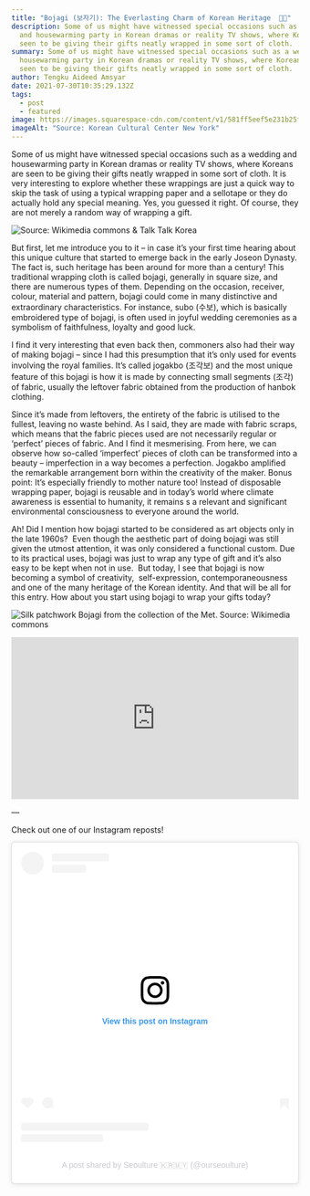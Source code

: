 ```yaml
---
title: "Bojagi (보자기): The Everlasting Charm of Korean Heritage  🎉🎁"
description: Some of us might have witnessed special occasions such as a wedding
  and housewarming party in Korean dramas or reality TV shows, where Koreans are
  seen to be giving their gifts neatly wrapped in some sort of cloth.
summary: Some of us might have witnessed special occasions such as a wedding and
  housewarming party in Korean dramas or reality TV shows, where Koreans are
  seen to be giving their gifts neatly wrapped in some sort of cloth.
author: Tengku Aideed Amsyar
date: 2021-07-30T10:35:29.132Z
tags:
  - post
  - featured
image: https://images.squarespace-cdn.com/content/v1/581ff5eef5e231b25f9c12db/1486578614706-TUH98IZDLPZXSU5HUDPZ/Image+2-2+mini+bojagi.jpg
imageAlt: "Source: Korean Cultural Center New York"
---
```

Some of us might have witnessed special occasions such as a wedding and housewarming party in Korean dramas or reality TV shows, where Koreans are seen to be giving their gifts neatly wrapped in some sort of cloth. It is very interesting to explore whether these wrappings are just a quick way to skip the task of using a typical wrapping paper and a sellotape or they do actually hold any special meaning. Yes, you guessed it right. Of course, they are not merely a random way of wrapping a gift.

![](/assets/blog/6754c9e31fea4de29e71d5ac39ae49c3.jpg "Source: Wikimedia commons & Talk Talk Korea")

But first, let me introduce you to it – in case it’s your first time hearing about this unique culture that started to emerge back in the early Joseon Dynasty. The fact is, such heritage has been around for more than a century! This traditional wrapping cloth is called bojagi, generally in square size, and there are numerous types of them. Depending on the occasion, receiver, colour, material and pattern, bojagi could come in many distinctive and extraordinary characteristics. For instance, subo (수보), which is basically embroidered type of bojagi, is often used in joyful wedding ceremonies as a symbolism of faithfulness, loyalty and good luck. 

I find it very interesting that even back then, commoners also had their way of making bojagi – since I had this presumption that it’s only used for events involving the royal families. It’s called jogakbo (조각보) and the most unique feature of this bojagi is how it is made by connecting small segments (조각) of fabric, usually the leftover fabric obtained from the production of hanbok clothing.

Since it’s made from leftovers, the entirety of the fabric is utilised to the fullest, leaving no waste behind. As I said, they are made with fabric scraps, which means that the fabric pieces used are not necessarily regular or ‘perfect’ pieces of fabric. And I find it mesmerising. From here, we can observe how so-called ‘imperfect’ pieces of cloth can be transformed into a beauty – imperfection in a way becomes a perfection. Jogakbo amplified the remarkable arrangement born within the creativity of the maker. Bonus point: It’s especially friendly to mother nature too! Instead of disposable wrapping paper, bojagi is reusable and in today’s world where climate awareness is essential to humanity, it remains s a relevant and significant environmental consciousness to everyone around the world.  

Ah! Did I mention how bojagi started to be considered as art objects only in the late 1960s?  Even though the aesthetic part of doing bojagi was still given the utmost attention, it was only considered a functional custom. Due to its practical uses, bojagi was just to wrap any type of gift and it’s also easy to be kept when not in use.  But today, I see that bojagi is now becoming a symbol of creativity,  self-expression, contemporaneousness and one of the many heritage of the Korean identity. And that will be all for this entry. How about you start using bojagi to wrap your gifts today? 

![](https://upload.wikimedia.org/wikipedia/commons/d/d1/Patchwork_Bojagi_%28Wrapping_Cloth%29_MET_DP158238.jpg "Silk patchwork Bojagi from the collection of the Met. Source: Wikimedia commons")

<div class="codegena" style="position:relative;width:100%;height:0;padding-bottom:56.27198%;">
    <iframe width='560' height='329' src="https://www.youtube.com/embed/vYie_RrDHpQ?&theme=dark&autohide=2&rel=0"frameborder="0" style="position:absolute;top:0;left:0;width:100%;height:100%;">
    </iframe>
</div>

—

Check out one of our Instagram reposts!

<blockquote class="instagram-media" data-instgrm-captioned data-instgrm-permalink="https://www.instagram.com/p/CR38pkUqaAw/?utm_source=ig_embed&amp;utm_campaign=loading" data-instgrm-version="13" style=" background:#FFF; border:0; border-radius:3px; box-shadow:0 0 1px 0 rgba(0,0,0,0.5),0 1px 10px 0 rgba(0,0,0,0.15); margin: 1px; max-width:540px; min-width:326px; padding:0; width:99.375%; width:-webkit-calc(100% - 2px); width:calc(100% - 2px);"><div style="padding:16px;"> <a href="https://www.instagram.com/p/CR38pkUqaAw/?utm_source=ig_embed&amp;utm_campaign=loading" style=" background:#FFFFFF; line-height:0; padding:0 0; text-align:center; text-decoration:none; width:100%;" target="_blank"> <div style=" display: flex; flex-direction: row; align-items: center;"> <div style="background-color: #F4F4F4; border-radius: 50%; flex-grow: 0; height: 40px; margin-right: 14px; width: 40px;"></div> <div style="display: flex; flex-direction: column; flex-grow: 1; justify-content: center;"> <div style=" background-color: #F4F4F4; border-radius: 4px; flex-grow: 0; height: 14px; margin-bottom: 6px; width: 100px;"></div> <div style=" background-color: #F4F4F4; border-radius: 4px; flex-grow: 0; height: 14px; width: 60px;"></div></div></div><div style="padding: 19% 0;"></div> <div style="display:block; height:50px; margin:0 auto 12px; width:50px;"><svg width="50px" height="50px" viewBox="0 0 60 60" version="1.1" xmlns="https://www.w3.org/2000/svg" xmlns:xlink="https://www.w3.org/1999/xlink"><g stroke="none" stroke-width="1" fill="none" fill-rule="evenodd"><g transform="translate(-511.000000, -20.000000)" fill="#000000"><g><path d="M556.869,30.41 C554.814,30.41 553.148,32.076 553.148,34.131 C553.148,36.186 554.814,37.852 556.869,37.852 C558.924,37.852 560.59,36.186 560.59,34.131 C560.59,32.076 558.924,30.41 556.869,30.41 M541,60.657 C535.114,60.657 530.342,55.887 530.342,50 C530.342,44.114 535.114,39.342 541,39.342 C546.887,39.342 551.658,44.114 551.658,50 C551.658,55.887 546.887,60.657 541,60.657 M541,33.886 C532.1,33.886 524.886,41.1 524.886,50 C524.886,58.899 532.1,66.113 541,66.113 C549.9,66.113 557.115,58.899 557.115,50 C557.115,41.1 549.9,33.886 541,33.886 M565.378,62.101 C565.244,65.022 564.756,66.606 564.346,67.663 C563.803,69.06 563.154,70.057 562.106,71.106 C561.058,72.155 560.06,72.803 558.662,73.347 C557.607,73.757 556.021,74.244 553.102,74.378 C549.944,74.521 548.997,74.552 541,74.552 C533.003,74.552 532.056,74.521 528.898,74.378 C525.979,74.244 524.393,73.757 523.338,73.347 C521.94,72.803 520.942,72.155 519.894,71.106 C518.846,70.057 518.197,69.06 517.654,67.663 C517.244,66.606 516.755,65.022 516.623,62.101 C516.479,58.943 516.448,57.996 516.448,50 C516.448,42.003 516.479,41.056 516.623,37.899 C516.755,34.978 517.244,33.391 517.654,32.338 C518.197,30.938 518.846,29.942 519.894,28.894 C520.942,27.846 521.94,27.196 523.338,26.654 C524.393,26.244 525.979,25.756 528.898,25.623 C532.057,25.479 533.004,25.448 541,25.448 C548.997,25.448 549.943,25.479 553.102,25.623 C556.021,25.756 557.607,26.244 558.662,26.654 C560.06,27.196 561.058,27.846 562.106,28.894 C563.154,29.942 563.803,30.938 564.346,32.338 C564.756,33.391 565.244,34.978 565.378,37.899 C565.522,41.056 565.552,42.003 565.552,50 C565.552,57.996 565.522,58.943 565.378,62.101 M570.82,37.631 C570.674,34.438 570.167,32.258 569.425,30.349 C568.659,28.377 567.633,26.702 565.965,25.035 C564.297,23.368 562.623,22.342 560.652,21.575 C558.743,20.834 556.562,20.326 553.369,20.18 C550.169,20.033 549.148,20 541,20 C532.853,20 531.831,20.033 528.631,20.18 C525.438,20.326 523.257,20.834 521.349,21.575 C519.376,22.342 517.703,23.368 516.035,25.035 C514.368,26.702 513.342,28.377 512.574,30.349 C511.834,32.258 511.326,34.438 511.181,37.631 C511.035,40.831 511,41.851 511,50 C511,58.147 511.035,59.17 511.181,62.369 C511.326,65.562 511.834,67.743 512.574,69.651 C513.342,71.625 514.368,73.296 516.035,74.965 C517.703,76.634 519.376,77.658 521.349,78.425 C523.257,79.167 525.438,79.673 528.631,79.82 C531.831,79.965 532.853,80.001 541,80.001 C549.148,80.001 550.169,79.965 553.369,79.82 C556.562,79.673 558.743,79.167 560.652,78.425 C562.623,77.658 564.297,76.634 565.965,74.965 C567.633,73.296 568.659,71.625 569.425,69.651 C570.167,67.743 570.674,65.562 570.82,62.369 C570.966,59.17 571,58.147 571,50 C571,41.851 570.966,40.831 570.82,37.631"></path></g></g></g></svg></div><div style="padding-top: 8px;"> <div style=" color:#3897f0; font-family:Arial,sans-serif; font-size:14px; font-style:normal; font-weight:550; line-height:18px;"> View this post on Instagram</div></div><div style="padding: 12.5% 0;"></div> <div style="display: flex; flex-direction: row; margin-bottom: 14px; align-items: center;"><div> <div style="background-color: #F4F4F4; border-radius: 50%; height: 12.5px; width: 12.5px; transform: translateX(0px) translateY(7px);"></div> <div style="background-color: #F4F4F4; height: 12.5px; transform: rotate(-45deg) translateX(3px) translateY(1px); width: 12.5px; flex-grow: 0; margin-right: 14px; margin-left: 2px;"></div> <div style="background-color: #F4F4F4; border-radius: 50%; height: 12.5px; width: 12.5px; transform: translateX(9px) translateY(-18px);"></div></div><div style="margin-left: 8px;"> <div style=" background-color: #F4F4F4; border-radius: 50%; flex-grow: 0; height: 20px; width: 20px;"></div> <div style=" width: 0; height: 0; border-top: 2px solid transparent; border-left: 6px solid #f4f4f4; border-bottom: 2px solid transparent; transform: translateX(16px) translateY(-4px) rotate(30deg)"></div></div><div style="margin-left: auto;"> <div style=" width: 0px; border-top: 8px solid #F4F4F4; border-right: 8px solid transparent; transform: translateY(16px);"></div> <div style=" background-color: #F4F4F4; flex-grow: 0; height: 12px; width: 16px; transform: translateY(-4px);"></div> <div style=" width: 0; height: 0; border-top: 8px solid #F4F4F4; border-left: 8px solid transparent; transform: translateY(-4px) translateX(8px);"></div></div></div> <div style="display: flex; flex-direction: column; flex-grow: 1; justify-content: center; margin-bottom: 24px;"> <div style=" background-color: #F4F4F4; border-radius: 4px; flex-grow: 0; height: 14px; margin-bottom: 6px; width: 224px;"></div> <div style=" background-color: #F4F4F4; border-radius: 4px; flex-grow: 0; height: 14px; width: 144px;"></div></div></a><p style=" color:#c9c8cd; font-family:Arial,sans-serif; font-size:14px; line-height:17px; margin-bottom:0; margin-top:8px; overflow:hidden; padding:8px 0 7px; text-align:center; text-overflow:ellipsis; white-space:nowrap;"><a href="https://www.instagram.com/p/CR38pkUqaAw/?utm_source=ig_embed&amp;utm_campaign=loading" style=" color:#c9c8cd; font-family:Arial,sans-serif; font-size:14px; font-style:normal; font-weight:normal; line-height:17px; text-decoration:none;" target="_blank">A post shared by Seoulture 🇰🇷🇲🇾 (@ourseoulture)</a></p></div></blockquote> <script async src="//www.instagram.com/embed.js"></script>